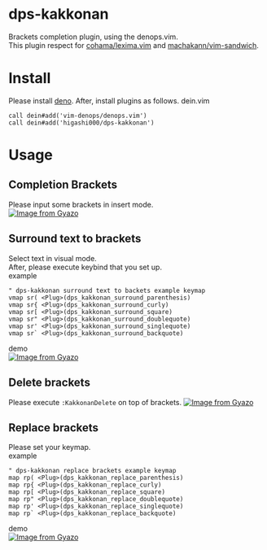 # dps-kakkonan
Brackets completion plugin, using the denops.vim.<br>
This plugin respect for [cohama/lexima.vim](https://github.com/cohama/lexima.vim) and [machakann/vim-sandwich](https://github.com/machakann/vim-sandwich).<br>

# Install
Please install [deno](https://deno.land/).
After, install plugins as follows.
dein.vim
```
call dein#add('vim-denops/denops.vim')
call dein#add('higashi000/dps-kakkonan')
```

# Usage
## Completion Brackets
Please input some brackets in insert mode.<br>
[![Image from Gyazo](https://i.gyazo.com/977511c3215785e40f41329fdabb5bb4.gif)](https://gyazo.com/977511c3215785e40f41329fdabb5bb4)

## Surround text to brackets
Select text in visual mode.<br>
After, please execute keybind that you set up.<br>
example<br>
```
" dps-kakkonan surround text to backets example keymap
vmap sr( <Plug>(dps_kakkonan_surround_parenthesis)
vmap sr{ <Plug>(dps_kakkonan_surround_curly)
vmap sr[ <Plug>(dps_kakkonan_surround_square)
vmap sr" <Plug>(dps_kakkonan_surround_doublequote)
vmap sr' <Plug>(dps_kakkonan_surround_singlequote)
vmap sr` <Plug>(dps_kakkonan_surround_backquote)
```
demo<br>
[![Image from Gyazo](https://i.gyazo.com/642cdff83f7767d16b35af9a208a751b.gif)](https://gyazo.com/642cdff83f7767d16b35af9a208a751b)

## Delete brackets
Please execute `:KakkonanDelete` on top of brackets.
[![Image from Gyazo](https://i.gyazo.com/4becea036dd2a037193cda74f3303203.gif)](https://gyazo.com/4becea036dd2a037193cda74f3303203)

## Replace brackets
Please set your keymap.<br>
example<br>
```
" dps-kakkonan replace brackets example keymap
map rp( <Plug>(dps_kakkonan_replace_parenthesis)
map rp{ <Plug>(dps_kakkonan_replace_curly)
map rp[ <Plug>(dps_kakkonan_replace_square)
map rp" <Plug>(dps_kakkonan_replace_doublequote)
map rp' <Plug>(dps_kakkonan_replace_singlequote)
map rp` <Plug>(dps_kakkonan_replace_backquote)
```
demo<br>
[![Image from Gyazo](https://i.gyazo.com/9788368e06d751f4adc0b50958eec300.gif)](https://gyazo.com/9788368e06d751f4adc0b50958eec300)
